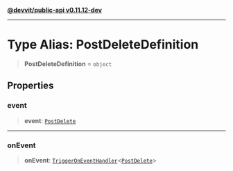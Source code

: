 [**@devvit/public-api v0.11.12-dev**](../README.md)

---

# Type Alias: PostDeleteDefinition

> **PostDeleteDefinition** = `object`

## Properties

<a id="event"></a>

### event

> **event**: [`PostDelete`](PostDelete.md)

---

<a id="onevent"></a>

### onEvent

> **onEvent**: [`TriggerOnEventHandler`](TriggerOnEventHandler.md)\<[`PostDelete`](../@devvit/namespaces/EventTypes/interfaces/PostDelete.md)\>
